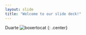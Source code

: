 ```yaml
---
layout: slide
title: "Welcome to our slide deck!"
---
```


Duarte
![boxertocat](https://octodex.github.com/images/boxertocat_octodex.jpg)
{: .center}

